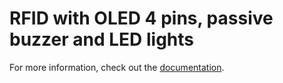# RFID with OLED 4 pins, passive buzzer and LED lights

For more information, check out the [documentation](https://docs.google.com/document/d/11EnaU_jYDKU6FRdnEXAaTfz6jMJefv-oRzih4uP2-XM/edit).
